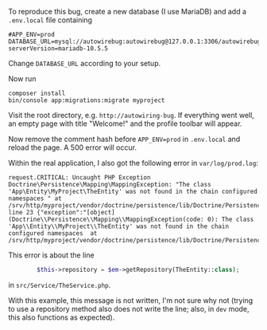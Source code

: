 To reproduce this bug, create a new database (I use MariaDB) and add a `.env.local` file containing
```
#APP_ENV=prod
DATABASE_URL=mysql://autowirebug:autowirebug@127.0.0.1:3306/autowirebug?serverVersion=mariadb-10.5.5
```
Change `DATABASE_URL` according to your setup.

Now run
```shell
composer install
bin/console app:migrations:migrate myproject
```
Visit the root directory, e.g. `http://autowiring-bug`. If everything went well, an empty page with title "Welcome!"
and the profile toolbar will appear.

Now remove the comment hash before `APP_ENV=prod` in `.env.local` and reload the page. A 500 error will occur.

Within the real application, I also got the following error in `var/log/prod.log`:
```
request.CRITICAL: Uncaught PHP Exception Doctrine\Persistence\Mapping\MappingException: "The class 'App\Entity\MyProject\TheEntity' was not found in the chain configured namespaces " at /srv/http/myproject/vendor/doctrine/persistence/lib/Doctrine/Persistence/Mapping/MappingException.php line 23 {"exception":"[object] (Doctrine\\Persistence\\Mapping\\MappingException(code: 0): The class 'App\\Entity\\MyProject\\TheEntity' was not found in the chain configured namespaces  at /srv/http/myproject/vendor/doctrine/persistence/lib/Doctrine/Persistence/Mapping/MappingException.php:23)"}
```
This error is about the line
```php
        $this->repository = $em->getRepository(TheEntity::class);
```
in `src/Service/TheService.php`.

With this example, this message is not written, I'm not sure why not (trying to use a repository method also does not
write the line; also, in `dev` mode, this also functions as expected).
